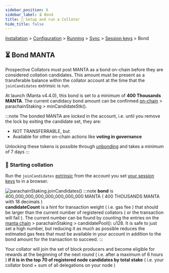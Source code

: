 ```yaml
---
sidebar_position: 6
sidebar_label: ⏳ Bond
title: 🚄 Setup and run a Collator
hide_title: false
---
```


[Installation](installation) > [Configuration](configuration) > [Running](running) > [Sync](sync) > [Session keys](keys) > Bond

## ⏳ Bond MANTA

Prospective Collators must post MANTA as a bond on-chain before they are considered collation candidates.
This amount must be present as a transferable balance within the collator account at the time that the `joinCandidates` extrinsic is run.

At launch (Manta v4.4.0), this bond is set to a minimum of **400 Thousands MANTA**.
The current candidacy bond amount can be confirmed [on-chain](https://polkadot.js.org/apps/?rpc=wss%3A%2F%2Fws.manta.systems%2F#/chainstate/constants) &gt; parachainStaking &gt; minCandidateStk().

:::note
The bonded MANTA are *locked* in the account, i.e. until you remove the lock by exiting the candidate set, they are:
- NOT TRANSFERRABLE, but
- Available for other on-chain actions like **voting in governance**

Unlocking these tokens is possible through [unbonding](../Unbond) and takes a minimum of 7 days
:::

### 💓 Starting collation

Run the `joinCandidates` [extrinsic](https://polkadot.js.org/apps/?rpc=wss%3A%2F%2Fws.manta.systems%2F#/extrinsics) from the account you set [your session keys](keys) to in a browser.

![parachainStaking.joinCandidates()](/img/collator-program/parachainStaking.joinCandidates-manta.png)
:::note
**bond** is 400_000_000_000_000_000_000_000 MANTA ( 400 THOUSANDS MANTA with 18 decimals )<br/>
**candidateCount** is a hint for transaction weight ( i.e. gas fee ) that should be larger than the current number of registered collators ( or the transaction will fail ).
The current number can be found by counting the entries on the [manta chain](https://polkadot.js.org/apps/?rpc=wss%3A%2F%2Fws.manta.systems#/chainstate/constants) &gt; parachainStaking &gt; candidatePool(): u128.
It is safe to just set a high number, but reducing it as much as possible reduces the estimated gas fees that must be available in your account in addition to the bond amount for the transaction to succeed.
:::

Your collator will join the set of block producers and become eligible for rewards at the beginning of the next *round* ( i.e. after a maximum of 6 hours ) **if it is in the top 70 of registered node candidates by total stake** ( i.e. your collator bond + sum of all delegations on your node )
